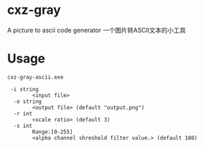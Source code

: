 # cxz-gray
A picture to ascii code generator 一个图片转ASCII文本的小工具

# Usage
```
cxz-gray-ascii.exe

 -i string
        <input file>
  -o string
        <output file> (default "output.png")
  -r int
        <scale ratio> (default 3)
  -s int
        Range:[0-255]
        <alpha channel shreshold filter value.> (default 180)
        
```
